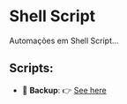 # Shell Script

Automações em Shell Script...

## Scripts:

* :link: __Backup__: :point_right: [See here](backup)